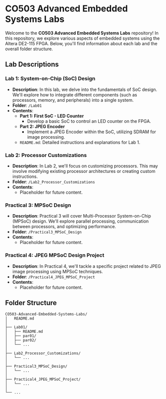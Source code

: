 
# CO503 Advanced Embedded Systems Labs

Welcome to the **CO503 Advanced Embedded Systems Labs** repository! In this repository, we explore various aspects of embedded systems using the Altera DE2-115 FPGA. Below, you'll find information about each lab and the overall folder structure.

## Lab Descriptions

### Lab 1: System-on-Chip (SoC) Design
- **Description**: In this lab, we delve into the fundamentals of SoC design. We'll explore how to integrate different components (such as processors, memory, and peripherals) into a single system.
- **Folder**: `/Lab01`
- **Contents**:
    - **Part 1: First SoC - LED Counter**
      - Develop a basic SoC to control an LED counter on the FPGA.
    - **Part 2: JPEG Encoder**
      - Implement a JPEG Encoder within the SoC, utilizing SDRAM for image processing.
    - `README.md`: Detailed instructions and explanations for Lab 1.


### Lab 2: Processor Customizations
- **Description**: In Lab 2, we'll focus on customizing processors. This may involve modifying existing processor architectures or creating custom instructions.
- **Folder**: `/Lab2_Processor_Customizations`
- **Contents**:
    - Placeholder for future content.

### Practical 3: MPSoC Design
- **Description**: Practical 3 will cover Multi-Processor System-on-Chip (MPSoC) design. We'll explore parallel processing, communication between processors, and optimizing performance.
- **Folder**: `/Practical3_MPSoC_Design`
- **Contents**:
    - Placeholder for future content.

### Practical 4: JPEG MPSoC Design Project
- **Description**: In Practical 4, we'll tackle a specific project related to JPEG image processing using MPSoC techniques.
- **Folder**: `/Practical4_JPEG_MPSoC_Project`
- **Contents**:
    - Placeholder for future content.

## Folder Structure

```
CO503-Advanced-Embedded-Systems-Labs/
│   README.md
│
├── Lab01/
│   ├── README.md
│   ├── par01/
│   ├── par02/
│   └── ...
│
├── Lab2_Processor_Customizations/
│   └── ...
│
├── Practical3_MPSoC_Design/
│   └── ...
│
├── Practical4_JPEG_MPSoC_Project/
│   └── ...
│
└── ...
```
